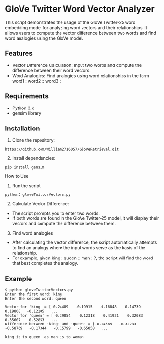 # GloVe Twitter Word Vector Analyzer

This script demonstrates the usage of the GloVe Twitter-25 word embedding model for analyzing word vectors and their relationships. It allows users to compute the vector difference between two words and find word analogies using the GloVe model.

## Features
- Vector Difference Calculation: Input two words and compute the difference between their word vectors.
- Word Analogies: Find analogies using word relationships in the form word1 : word2 :: word3 :

## Requirements
- Python 3.x
- gensim library

## Installation
1. Clone the repository:
```
https://github.com/William2716057/GloVeRetrieval.git
```
2. Install dependencies:
```
pip install gensim
```

How to Use
1. Run the script:
```
python3 gloveTwittorVectors.py
```
2. Calculate Vector Difference:
- The script prompts you to enter two words.
- If both words are found in the GloVe Twitter-25 model, it will display their vectors and compute the difference between them.

3. Find word analogies
- After calculating the vector difference, the script automatically attempts to find an analogy where the input words serve as the basis of the relationship.
- For example, given king : queen :: man : ?, the script will find the word that best completes the analogy.

## Example
```
$ python gloveTwittorVectors.py
Enter the first word: king
Enter the second word: queen

Vector for 'king' = [ 0.24489   -0.19915   -0.16848    0.14739    0.19808   -0.12205   ...
Vector for 'queen' = [ 0.39054    0.12318    0.41921    0.32083    0.35607    0.52853   ...
Difference between 'king' and 'queen' = [-0.14565   -0.32233   -0.58769   -0.17344   -0.15799   -0.65058   ...

king is to queen, as man is to woman
```
